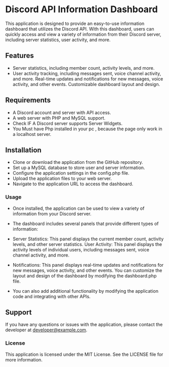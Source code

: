 # Discord API Information Dashboard
This application is designed to provide an easy-to-use information dashboard that utilizes the Discord API. With this dashboard, users can quickly access and view a variety of information from their Discord server, including server statistics, user activity, and more.

## Features
- Server statistics, including member count, activity levels, and more.
- User activity tracking, including messages sent, voice channel activity, and more.
Real-time updates and notifications for new messages, voice activity, and other events.
Customizable dashboard layout and design.

## Requirements
- A Discord account and server with API access.
- A web server with PHP and MySQL support.
- Check IF A Discord server supports Server Widgets.
- You Must have Php installed in your pc , because the page only work in
a localhost server.

## Installation
- Clone or download the application from the GitHub repository.
- Set up a MySQL database to store user and server information.
- Configure the application settings in the config.php file.
- Upload the application files to your web server.
- Navigate to the application URL to access the dashboard.


### Usage
- Once installed, the application can be used to view a variety of information from your Discord server. 
- The dashboard includes several panels that provide different types of information:

- Server Statistics: This panel displays the current member count, activity levels, and other server statistics.
User Activity: This panel displays the activity levels of individual users, including messages sent, voice channel activity, and more.
- Notifications: This panel displays real-time updates and notifications for new messages, voice activity, and other events.
You can customize the layout and design of the dashboard by modifying the dashboard.php file.
- You can also add additional functionality by modifying the application code and integrating with other APIs.

## Support
If you have any questions or issues with the application, please contact the developer at developer@example.com.

### License
This application is licensed under the MIT License. See the LICENSE file for more information.
